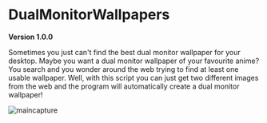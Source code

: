 # DualMonitorWallpapers

**Version 1.0.0**

Sometimes you just can't find the best dual monitor wallpaper for your desktop. Maybe you want a dual monitor wallpaper of your favourite anime? You search and you wonder around the web trying to find at least one usable wallpaper. Well, with this script you can just get two different images from the web and the program will automatically create a dual monitor wallpaper!

![maincapture](https://user-images.githubusercontent.com/18078763/32694847-08bc4d04-c743-11e7-846e-3baab6479836.PNG)
